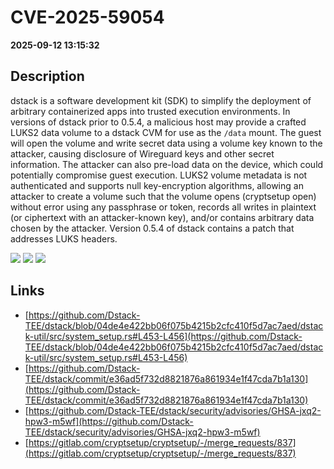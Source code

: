 # CVE-2025-59054

**2025-09-12 13:15:32**

## Description
dstack is a software development kit (SDK) to simplify the deployment of arbitrary containerized apps into trusted execution environments. In versions of dstack prior to 0.5.4, a malicious host may provide a crafted LUKS2 data volume to a dstack CVM for use as the `/data` mount. The guest will open the volume and write secret data using a volume key known to the attacker, causing disclosure of Wireguard keys and other secret information. The attacker can also pre-load data on the device, which could potentially compromise guest execution. LUKS2 volume metadata is not authenticated and supports null key-encryption algorithms, allowing an attacker to create a volume such that the volume opens (cryptsetup open) without error using any passphrase or token, records all writes in plaintext (or ciphertext with an attacker-known key), and/or contains arbitrary data chosen by the attacker. Version 0.5.4 of dstack contains a patch that addresses LUKS headers.

![](https://img.shields.io/static/v1?label=Score&message=8.5&color=red)
![](https://img.shields.io/static/v1?label=Severity&message=HIGH&color=red)
![](https://img.shields.io/static/v1?label=CWE&message=Auth&color=green)

## Links
- [https://github.com/Dstack-TEE/dstack/blob/04de4e422bb06f075b4215b2cfc410f5d7ac7aed/dstack-util/src/system_setup.rs#L453-L456](https://github.com/Dstack-TEE/dstack/blob/04de4e422bb06f075b4215b2cfc410f5d7ac7aed/dstack-util/src/system_setup.rs#L453-L456)
- [https://github.com/Dstack-TEE/dstack/commit/e36ad5f732d8821876a861934e1f47cda7b1a130](https://github.com/Dstack-TEE/dstack/commit/e36ad5f732d8821876a861934e1f47cda7b1a130)
- [https://github.com/Dstack-TEE/dstack/security/advisories/GHSA-jxq2-hpw3-m5wf](https://github.com/Dstack-TEE/dstack/security/advisories/GHSA-jxq2-hpw3-m5wf)
- [https://gitlab.com/cryptsetup/cryptsetup/-/merge_requests/837](https://gitlab.com/cryptsetup/cryptsetup/-/merge_requests/837)
